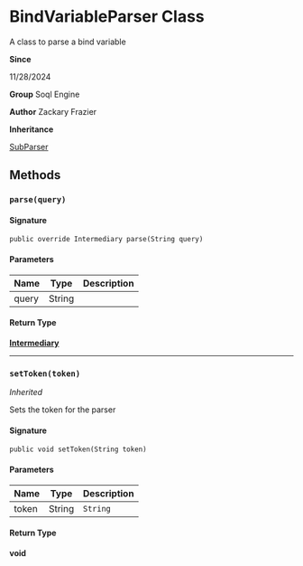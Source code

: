 # BindVariableParser Class

A class to parse a bind variable

**Since** 

11/28/2024

**Group** Soql Engine

**Author** Zackary Frazier

**Inheritance**

[SubParser](SubParser.md)

## Methods
### `parse(query)`

#### Signature
```apex
public override Intermediary parse(String query)
```

#### Parameters
| Name | Type | Description |
|------|------|-------------|
| query | String |  |

#### Return Type
**[Intermediary](Intermediary.md)**

---

### `setToken(token)`

*Inherited*

Sets the token for the parser

#### Signature
```apex
public void setToken(String token)
```

#### Parameters
| Name | Type | Description |
|------|------|-------------|
| token | String | `String` |

#### Return Type
**void**